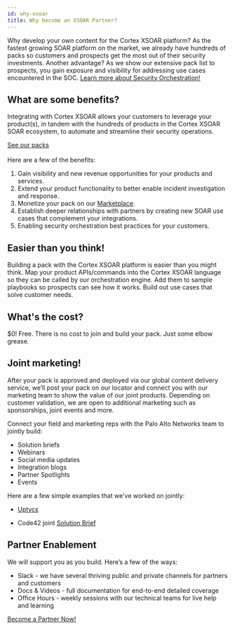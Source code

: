 ```yaml
---
id: why-xsoar 
title: Why become an XSOAR Partner? 
---
```


Why develop your own content for the Cortex XSOAR platform? As the fastest growing SOAR platform on the market, we already have hundreds of packs so customers and prospects get the most out of their security investments. Another advantage? As we show our extensive pack list to prospects, you gain exposure and visibility for addressing use cases encountered in the SOC.
<a class="button button--outline button--primary button--lg" href="https://youtu.be/BzB10GGQ8ms" target="_blank">Learn more about Security Orchestration!</a>

## What are some benefits?

Integrating with Cortex XSOAR allows your customers to leverage your product(s), in tandem with the hundreds of products in the Cortex XSOAR SOAR ecosystem, to automate and streamline their security operations. 

<a class="button button--outline button--primary button--lg" href="https://www.paloaltonetworks.com/cortex/xsoar-ecosystem" target="_blank">See our packs</a>
<br/><br/>
Here are a few of the benefits: 

1. Gain visibility and new revenue opportunities for your products and services.
1. Extend your product functionality to better enable incident investigation and response.
1. Monetize your pack on our [Marketplace](/docs/partners/paid-packs).
1. Establish deeper relationships with partners by creating new SOAR use cases that complement your integrations.
1. Enabling security orchestration best practices for your customers.

## Easier than you think!

Building a pack with the Cortex XSOAR platform is easier than you might think. Map your product APIs/commands into the Cortex XSOAR language so they can be called by our orchestration engine. Add them to sample playbooks so prospects can see how it works. Build out use cases that solve customer needs. 

## What's the cost? 

$0! Free. There is no cost to join and build your pack. Just some elbow grease.  


## Joint marketing! 

After your pack is approved and deployed via our global content delivery service, we’ll post your pack on our locator and connect you with our marketing team to show the value of our joint products. Depending on customer validation, we are open to additional marketing such as sponsorships, joint events and more. 

Connect your field and marketing reps with the Palo Alto Networks team to jointly build: 

  - Solution briefs
  - Webinars
  - Social media updates
  - Integration blogs
  - Partner Spotlights
  - Events

Here are a few simple examples that we've worked on jointly:

  - [Uptycs](https://www.uptycs.com/blog/demisto-uptycs-orchestrating-incident-response-activities)

  - Code42 joint [Solution Brief](https://www.paloaltonetworks.com/content/dam/pan/en_US/assets/pdf/xsoar-integrations/code42-solution-brief.pdf)

## Partner Enablement  

We will support you as you build. Here’s a few of the ways:

- Slack - we have several thriving public and private channels for partners and customers 
- Docs & Videos - full documentation for end-to-end detailed coverage 
- Office Hours - weekly sessions with our technical teams for live help and learning

<a class="button button--outline button--primary button--lg" href="/docs/partners/become-a-tech-partner">Become a Partner Now!</a>

